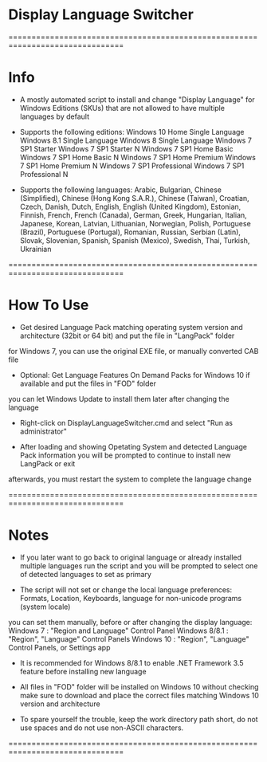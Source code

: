 # Display Language Switcher #

===============================================================================
# Info #

- A mostly automated script to install and change "Display Language" for
Windows Editions (SKUs) that are not allowed to have multiple languages by default

- Supports the following editions:
Windows 10 Home Single Language
Windows 8.1 Single Language
Windows 8 Single Language
Windows 7 SP1 Starter
Windows 7 SP1 Starter N
Windows 7 SP1 Home Basic
Windows 7 SP1 Home Basic N
Windows 7 SP1 Home Premium
Windows 7 SP1 Home Premium N
Windows 7 SP1 Professional
Windows 7 SP1 Professional N

- Supports the following languages:
Arabic, Bulgarian, Chinese (Simplified), Chinese (Hong Kong S.A.R.), Chinese (Taiwan), Croatian, 
Czech, Danish, Dutch, English, English (United Kingdom), Estonian, Finnish, French, French (Canada), 
German, Greek, Hungarian, Italian, Japanese, Korean, Latvian, Lithuanian, Norwegian, Polish, 
Portuguese (Brazil), Portuguese (Portugal), Romanian, Russian, Serbian (Latin), Slovak, Slovenian, 
Spanish, Spanish (Mexico), Swedish, Thai, Turkish, Ukrainian

===============================================================================
# How To Use #

- Get desired Language Pack matching operating system version and architecture (32bit or 64 bit)
and put the file in "LangPack" folder

for Windows 7, you can use the original EXE file, or manually converted CAB file

- Optional: Get Language Features On Demand Packs for Windows 10 if available
and put the files in "FOD" folder

you can let Windows Update to install them later after changing the language

- Right-click on DisplayLanguageSwitcher.cmd and select "Run as administrator"

- After loading and showing Opetating System and detected Language Pack information
you will be prompted to continue to install new LangPack or exit

afterwards, you must restart the system to complete the language change

===============================================================================
# Notes #

- If you later want to go back to original language or already installed multiple languages
run the script and you will be prompted to select one of detected languages to set as primary

- The script will not set or change the local language preferences:
Formats, Location, Keyboards, language for non-unicode programs (system locale)

you can set them manually, before or after changing the display language:
Windows 7     : "Region and Language" Control Panel
Windows 8/8.1 : "Region", "Language" Control Panels
Windows 10    : "Region", "Language" Control Panels, or Settings app

- It is recommended for Windows 8/8.1 to enable .NET Framework 3.5 feature before installing new language

- All files in "FOD" folder will be installed on Windows 10 without checking
make sure to download and place the correct files matching Windows 10 version and architecture

- To spare yourself the trouble, keep the work directory path short, do not use spaces and do not use non-ASCII characters. 

===============================================================================
